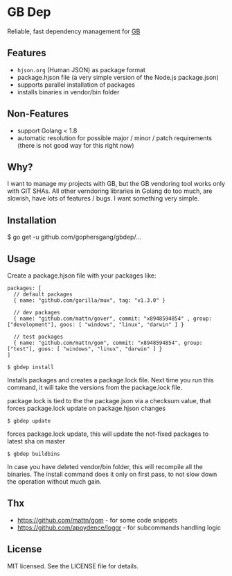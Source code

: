 # GB Dep

Reliable, fast dependency management for [GB](https://getgb.io/)

## Features
  - `hjson.org` (Human JSON) as package format
  - package.hjson file (a very simple version of the Node.js package.json)
  - supports parallel installation of packages
  - installs binaries in vendor/bin folder

## Non-Features
  - support Golang < 1.8
  - automatic resolution for possible major / minor / patch requirements (there is not good way for this right now)


## Why?
I want to manage my projects with GB, but the GB vendoring tool works only with GIT SHAs. All other verndoring libraries in Golang do too much, are slowish, have lots of features / bugs. I want something very simple.

## Installation


  $ go get -u github.com/gophersgang/gbdep/...


## Usage
Create a package.hjson file with your packages like:

```
packages: [
  // default packages
  { name: "github.com/gorilla/mux", tag: "v1.3.0" }

  // dev packages
  { name: "github.com/mattn/gover", commit: "x8948594854" , group: ["development"], goos: [ "windows", "linux", "darwin" ] }

  // test packages
  { name: "github.com/mattn/gom", commit: "x8948594854", group: ["test"], goos: [ "windows", "linux", "darwin" ] }
]
```

    $ gbdep install

Installs packages and creates a package.lock file. Next time you run this command, it will take the versions from the package.lock file.

package.lock is tied to the the package.json via a checksum value, that forces package.lock update on package.hjson changes

    $ gbdep update

forces package.lock update, this will update the not-fixed packages to latest sha on master


    $ gbdep buildbins

In case you have deleted vendor/bin folder, this will recompile all the binaries. The install command does it only on first pass, to not slow down the operation without much gain.


## Thx
  - https://github.com/mattn/gom - for some code snippets
  - https://github.com/apoydence/loggr - for subcommands handling logic

## License

MIT licensed. See the LICENSE file for details.